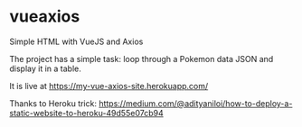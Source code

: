 # vueaxios

Simple HTML with VueJS and Axios

The project has a simple task: loop through a Pokemon data JSON and display it in a table.

It is live at  https://my-vue-axios-site.herokuapp.com/

Thanks to Heroku trick: https://medium.com/@adityaniloi/how-to-deploy-a-static-website-to-heroku-49d55e07cb94
